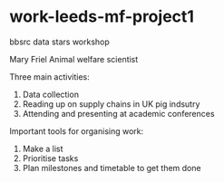 # work-leeds-mf-project1
bbsrc data stars workshop

Mary Friel
Animal welfare scientist

Three main activities:
  1. Data collection
  2. Reading up on supply chains in UK pig indsutry
  3. Attending and presenting at academic conferences
  
Important tools for organising work:
  1. Make a list
  2. Prioritise tasks
  3. Plan milestones and timetable to get them done
